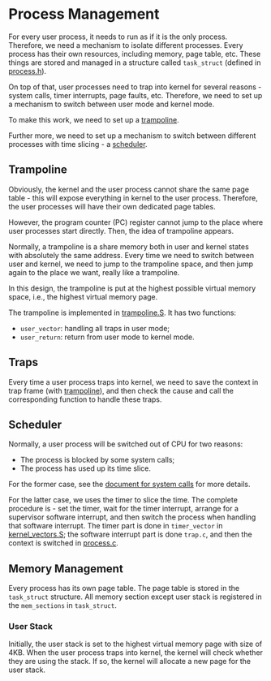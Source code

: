 # Process Management

For every user process, it needs to run as if it is the only process.
Therefore, we need a mechanism to isolate different processes. Every process
has their own resources, including memory, page table, etc. These things are
stored and managed in a structure called `task_struct` (defined in
[process.h](../kernel/process.h)).

On top of that, user processes need to trap into kernel for several reasons -
system calls, timer interrupts, page faults, etc. Therefore, we need to set up
a mechanism to switch between user mode and kernel mode.

To make this work, we need to set up a [trampoline](#trampoline).

Further more, we need to set up a mechanism to switch between different
processes with time slicing - a [scheduler](#scheduler).

## Trampoline

Obviously, the kernel and the user process cannot share the same page table -
this will expose everything in kernel to the user process. Therefore, the user
processes will have their own dedicated page tables.

However, the program counter (PC) register cannot jump to the place where user
processes start directly. Then, the idea of trampoline appears.

Normally, a trampoline is a share memory both in user and kernel states with
absolutely the same address. Every time we need to switch between user and
kernel, we need to jump to the trampoline space, and then jump again to the
place we want, really like a trampoline.

In this design, the trampoline is put at the highest possible virtual memory
space, i.e., the highest virtual memory page.

The trampoline is implemented in [trampoline.S](../kernel/trampoline.S). It
has two functions:
- `user_vector`: handling all traps in user mode;
- `user_return`: return from user mode to kernel mode.

## Traps

Every time a user process traps into kernel, we need to save the context in
trap frame (with [trampoline](#trampoline)), and then check the cause and call
the corresponding function to handle these traps.

## Scheduler

Normally, a user process will be switched out of CPU for two reasons:

- The process is blocked by some system calls;
- The process has used up its time slice.

For the former case, see the [document for system calls](system_call.md)
for more details.

For the latter case, we uses the timer to slice the time. The complete
procedure is - set the timer, wait for the timer interrupt, arrange for a
supervisor software interrupt, and then switch the process when handling
that software interrupt. The timer part is done in `timer_vector` in
[kernel_vectors.S](../kernel/kernel_vectors.S); the software interrupt part is
done `trap.c`, and then the context is switched in
[process.c](../kernel/process.c).

## Memory Management

Every process has its own page table. The page table is stored in the
`task_struct` structure. All memory section except user stack is registered
in the `mem_sections` in `task_struct`.

### User Stack

Initially, the user stack is set to the highest virtual memory page with size
of 4KB. When the user process traps into kernel, the kernel will check whether
they are using the stack. If so, the kernel will allocate a new page for the
user stack.
